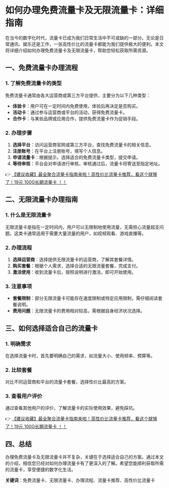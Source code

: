 # 如何办理免费流量卡及无限流量卡：详细指南

在当今的数字化时代，流量卡已成为我们日常生活中不可或缺的一部分。无论是日常通讯、娱乐还是工作，一张高性价比的流量卡都能为我们提供极大的便利。本文将详细介绍如何办理免费流量卡及无限流量卡，帮助您轻松获取所需资源。

## 一、免费流量卡办理流程

### 1. 了解免费流量卡的类型
免费流量卡通常由各大运营商或第三方平台提供，主要分为以下几种类型：
- **体验卡**：用户可在一定时间内免费使用，体验后再决定是否购买。
- **活动卡**：通过参与运营商或平台的活动，获得免费流量卡。
- **合作卡**：与某些品牌或应用合作，提供免费流量卡作为促销手段。

### 2. 办理步骤
1. **选择平台**：访问运营商官网或第三方平台，查找免费流量卡的相关信息。
2. **注册账号**：在平台上注册账号，填写个人信息。
3. **申请流量卡**：根据提示，选择适合的免费流量卡类型，提交申请。
4. **等待审核**：平台会对申请进行审核，审核通过后，流量卡将寄送至指定地址。

👉 [【建议收藏】最全聚合流量卡指南来啦！高性价比流量卡推荐，看这个就够了！19元 100G长期流量卡 ！！](https://bit.ly/Liuliangka)

## 二、无限流量卡办理指南

### 1. 什么是无限流量卡
无限流量卡是指在一定时间内，用户可以无限制地使用流量，无需担心流量超支问题。这类卡通常适用于需要大量流量的用户，如视频观看、游戏直播等。

### 2. 办理流程
1. **选择运营商**：选择提供无限流量卡的运营商，了解其套餐详情。
2. **购买套餐**：根据个人需求，选择合适的无限流量套餐，完成支付。
3. **激活使用**：收到流量卡后，按照说明进行激活，即可开始使用。

### 3. 注意事项
- **套餐限制**：部分无限流量卡可能存在速度限制或特定应用限制，需仔细阅读套餐说明。
- **费用问题**：无限流量卡的费用相对较高，需根据自身经济状况选择。

## 三、如何选择适合自己的流量卡

### 1. 明确需求
在选择流量卡时，首先要明确自己的需求，如流量大小、使用频率、预算等。

### 2. 比较套餐
对比不同运营商和平台的流量卡套餐，选择性价比最高的方案。

### 3. 查看用户评价
通过查看其他用户的评价，了解流量卡的实际使用效果，避免踩坑。

👉 [【建议收藏】最全聚合流量卡指南来啦！高性价比流量卡推荐，看这个就够了！19元 100G长期流量卡 ！！](https://bit.ly/Liuliangka)

## 四、总结

办理免费流量卡及无限流量卡并不复杂，关键在于选择适合自己的方案。通过本文的介绍，相信您已经对如何办理流量卡有了更深入的了解。希望您能顺利获取所需的流量卡，享受便捷的数字化生活。

**关键词**：免费流量卡、无限流量卡、办理流程、流量卡推荐、高性价比流量卡